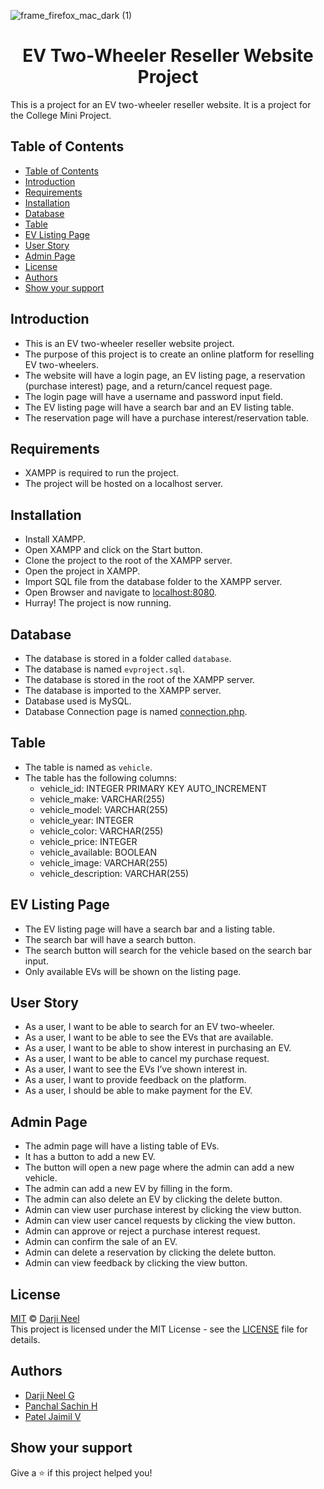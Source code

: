 ![frame_firefox_mac_dark (1)](![Home](https://github.com/user-attachments/assets/e3018c97-e948-4456-9b53-9b60dfcdf07b)
)

<h1 align="center">EV Two-Wheeler Reseller Website Project</h1>  

This is a project for an EV two-wheeler reseller website. It is a project for the College Mini Project.

## Table of Contents

- [Table of Contents](#table-of-contents)
- [Introduction](#introduction)
- [Requirements](#requirements)
- [Installation](#installation)
- [Database](#database)
- [Table](#table)
- [EV Listing Page](#ev-listing-page)
- [User Story](#user-story)
- [Admin Page](#admin-page)
- [License](#license)
- [Authors](#authors)
- [Show your support](#show-your-support)

## Introduction

- This is an EV two-wheeler reseller website project.
- The purpose of this project is to create an online platform for reselling EV two-wheelers.
- The website will have a login page, an EV listing page, a reservation (purchase interest) page, and a return/cancel request page.
- The login page will have a username and password input field.
- The EV listing page will have a search bar and an EV listing table.
- The reservation page will have a purchase interest/reservation table.

## Requirements

- XAMPP is required to run the project.
- The project will be hosted on a localhost server.

## Installation

- Install XAMPP.
- Open XAMPP and click on the Start button.
- Clone the project to the root of the XAMPP server.
- Open the project in XAMPP.
- Import SQL file from the database folder to the XAMPP server.
- Open Browser and navigate to [localhost:8080](http://localhost:8080).
- Hurray! The project is now running.

## Database

- The database is stored in a folder called `database`.
- The database is named `evproject.sql`.
- The database is stored in the root of the XAMPP server.
- The database is imported to the XAMPP server.
- Database used is MySQL.
- Database Connection page is named [connection.php](/connection.php).

## Table

- The table is named as `vehicle`.
- The table has the following columns:
    - vehicle_id: INTEGER PRIMARY KEY AUTO_INCREMENT
    - vehicle_make: VARCHAR(255)
    - vehicle_model: VARCHAR(255)
    - vehicle_year: INTEGER
    - vehicle_color: VARCHAR(255)
    - vehicle_price: INTEGER
    - vehicle_available: BOOLEAN
    - vehicle_image: VARCHAR(255)
    - vehicle_description: VARCHAR(255)

## EV Listing Page

- The EV listing page will have a search bar and a listing table.
- The search bar will have a search button.
- The search button will search for the vehicle based on the search bar input.
- Only available EVs will be shown on the listing page.

## User Story

- As a user, I want to be able to search for an EV two-wheeler.
- As a user, I want to be able to see the EVs that are available.
- As a user, I want to be able to show interest in purchasing an EV.
- As a user, I want to be able to cancel my purchase request.
- As a user, I want to see the EVs I’ve shown interest in.
- As a user, I want to provide feedback on the platform.
- As a user, I should be able to make payment for the EV.

## Admin Page

- The admin page will have a listing table of EVs.
- It has a button to add a new EV.
- The button will open a new page where the admin can add a new vehicle.
- The admin can add a new EV by filling in the form.
- The admin can also delete an EV by clicking the delete button.
- Admin can view user purchase interest by clicking the view button.
- Admin can view user cancel requests by clicking the view button.
- Admin can approve or reject a purchase interest request.
- Admin can confirm the sale of an EV.
- Admin can delete a reservation by clicking the delete button.
- Admin can view feedback by clicking the view button.

## License

[MIT](https://choosealicense.com/licenses/mit/) © [Darji Neel](https://github.com/Neel-Darji30)  
This project is licensed under the MIT License - see the [LICENSE](LICENSE) file for details.

## Authors 

- [Darji Neel G](https://github.com/Neel-Darji30)
- [Panchal Sachin H](https://github.com/sachinpanchal1170)
- [Patel Jaimil V](https://github.com/jaimil-patel47)

## Show your support

Give a ⭐️ if this project helped you!
